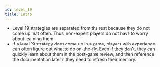 ```yaml
---
id: level_19
title: Intro
---
```


- Level 19 strategies are separated from the rest because they do not come up that often. Thus, non-expert players do not have to worry about learning them.
- If a level 19 strategy does come up in a game, players with experience can often figure out what to do on-the-fly. Even if they don't, they can quickly learn about them in the post-game review, and then reference the documentation later if they need to refresh their memory.
